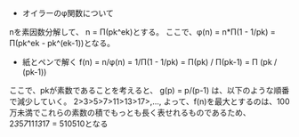 + オイラーのφ関数について

nを素因数分解して、
n = Π(pk^ek)とする。
ここで、φ(n) = n*Π(1 - 1/pk)
= Π(pk^ek - pk^(ek-1))となる。


+ 紙とペンで解く
f(n) = n/φ(n) = 1/Π(1 - 1/pk)
= Π(pk) / Π(pk-1)
= Π (pk / (pk-1))

ここで、pkが素数であることを考えると、
g(p) = p/(p-1)
は、以下のような順番で減少していく。
2>3>5>7>11>13>17>,...,
よって、f(n)を最大とするのは、100万未満でこれらの素数の積でもっとも長く表せれるものであるため、
2*3*5*7*11*13*17 = 510510となる
